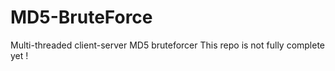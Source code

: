 # MD5-BruteForce
Multi-threaded client-server MD5 bruteforcer
This repo is not fully complete yet !
